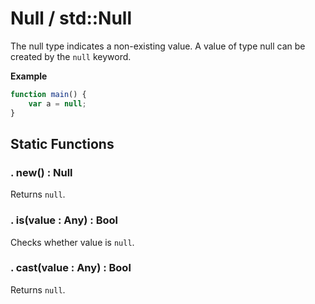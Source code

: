 # Null / std::Null

The null type indicates a non-existing value. A value of type null can be created by the `null` keyword.

**Example**
```js
function main() {
	var a = null;
}
```

## Static Functions

### . new() : Null

Returns `null`.

### . is(value : Any) : Bool

Checks whether value is `null`.

### . cast(value : Any) : Bool

Returns `null`.